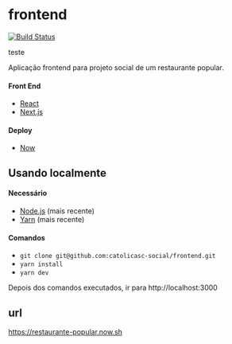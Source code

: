 # frontend

[![Build Status](https://badge.buildkite.com/192b4cb2485dc8413258a813f6490604ebb407442c64f4a43f.svg)](https://buildkite.com/catolicasc-social/frontend?branch=master)

teste

Aplicação frontend para projeto social de um restaurante popular.

#### Front End

- [React](https://github.com/facebook/react)
- [Next.js](https://nextjs.org/)

#### Deploy

- [Now](https://zeit.co/now)

## Usando localmente

#### Necessário

- [Node.js](https://nodejs.org/) (mais recente)
- [Yarn](https://yarnpkg.com/) (mais recente)

#### Comandos

- `git clone git@github.com:catolicasc-social/frontend.git`
- `yarn install`
- `yarn dev`

Depois dos comandos executados, ir para http://localhost:3000

## url

https://restaurante-popular.now.sh
